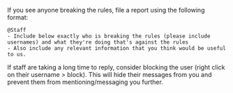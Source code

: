 If you see anyone breaking the rules, file a report using the following format:

```
@Staff
- Include below exactly who is breaking the rules (please include usernames) and what they're doing that's against the rules
- Also include any relevant information that you think would be useful to us.
```

If staff are taking a long time to reply, consider blocking the user (right click on their username > block). This will hide their messages from you and prevent them from mentioning/messaging you further. 
